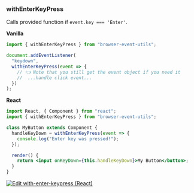 ### withEnterKeyPress

Calls provided function if `event.key === 'Enter'`.

**Vanilla**

```js
import { withEnterKeyPress } from "browser-event-utils";

document.addEventListener(
  "keydown",
  withEnterKeyPress(event => {
    // 👈 Note that you still get the event object if you need it
    //  ...handle click event...
  })
);
```

**React**

```jsx
import React, { Component } from "react";
import { withEnterKeyPress } from "browser-event-utils";

class MyButton extends Component {
  handleKeyDown = withEnterKeyPress(event => {
    console.log("Enter key was pressed!");
  });

  render() {
    return <input onKeyDown={this.handleKeyDown}>My Button</button>;
  }
}
```

[![Edit with-enter-keypress (React)](https://codesandbox.io/static/img/play-codesandbox.svg)](https://codesandbox.io/s/with-escape-keypress-react-nhx07?fontsize=14&hidenavigation=1&theme=dark)
